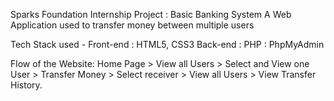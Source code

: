 Sparks Foundation Internship Project : Basic Banking System A Web Application used to transfer money between multiple users

Tech Stack used - Front-end : HTML5, CSS3 Back-end : PHP : PhpMyAdmin

Flow of the Website: Home Page > View all Users > Select and View one User > Transfer Money > Select receiver > View all Users > View Transfer History.
